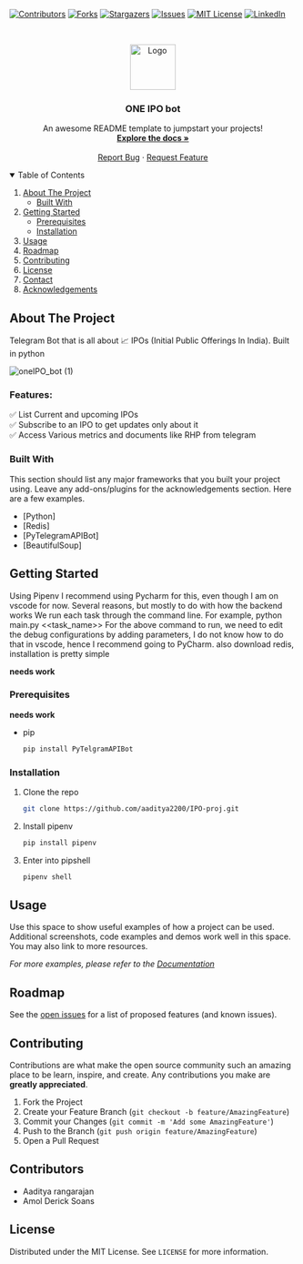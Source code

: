 


<!--
*** Thanks for checking out the Best-README-Template. If you have a suggestion
*** that would make this better, please fork the repo and create a pull request
*** or simply open an issue with the tag "enhancement".
*** Thanks again! Now go create something AMAZING! :D
-->



<!-- PROJECT SHIELDS -->
<!--
*** I'm using markdown "reference style" links for readability.
*** Reference links are enclosed in brackets [ ] instead of parentheses ( ).
*** See the bottom of this document for the declaration of the reference variables
*** for contributors-url, forks-url, etc. This is an optional, concise syntax you may use.
*** https://www.markdownguide.org/basic-syntax/#reference-style-links
-->
[![Contributors][contributors-shield]][contributors-url]
[![Forks][forks-shield]][forks-url]
[![Stargazers][stars-shield]][stars-url]
[![Issues][issues-shield]][issues-url]
[![MIT License][license-shield]][license-url]
[![LinkedIn][linkedin-shield]][linkedin-url]



<!-- PROJECT LOGO -->
<br />
<p align="center">
  <a href="https://github.com/aaditya2200/IPO-proj">
    <img src="images/logo.png" alt="Logo" width="80" height="80">
  </a>

  <h3 align="center">ONE IPO bot</h3>

  <p align="center">
    An awesome README template to jumpstart your projects!
    <br />
    <a href="https://github.com/aaditya2200/IPO-proj.git"><strong>Explore the docs »</strong></a>
    <br />
    <br />
    <a href="https://github.com/aaditya2200/IPO-proj/issues">Report Bug</a>
    ·
    <a href="https://github.com/othneildrew/Best-README-Template/issues">Request Feature</a>
  </p>
</p>



<!-- TABLE OF CONTENTS -->
<details open="open">
  <summary>Table of Contents</summary>
  <ol>
    <li>
      <a href="#about-the-project">About The Project</a>
      <ul>
        <li><a href="#built-with">Built With</a></li>
      </ul>
    </li>
    <li>
      <a href="#getting-started">Getting Started</a>
      <ul>
        <li><a href="#prerequisites">Prerequisites</a></li>
        <li><a href="#installation">Installation</a></li>
      </ul>
    </li>
    <li><a href="#usage">Usage</a></li>
    <li><a href="#roadmap">Roadmap</a></li>
    <li><a href="#contributing">Contributing</a></li>
    <li><a href="#license">License</a></li>
    <li><a href="#contact">Contact</a></li>
    <li><a href="#acknowledgements">Acknowledgements</a></li>
  </ol>
</details>



<!-- ABOUT THE PROJECT -->
## About The Project



Telegram Bot that is all about :chart_with_upwards_trend: IPOs (Initial Public Offerings In India). Built in python


![oneIPO_bot (1)](https://user-images.githubusercontent.com/22007192/127761403-3e93f7bf-36cd-4231-b30e-5bc599550e9c.png)

### Features:

:white_check_mark: List Current and upcoming IPOs \
:white_check_mark: Subscribe to an IPO to get updates only about it \
:white_check_mark: Access Various metrics and documents like RHP from telegram 


### Built With

This section should list any major frameworks that you built your project using. Leave any add-ons/plugins for the acknowledgements section. Here are a few examples.
* [Python]
* [Redis]
* [PyTelegramAPIBot]
* [BeautifulSoup]




<!-- GETTING STARTED -->
## Getting Started
 Using Pipenv
 I recommend using Pycharm for this, even though I am on vscode for now.
Several reasons, but mostly to do with how the backend works
 We run each task through the command line. For example, python main.py <<task_name>>
For the above command to run, we need to edit the debug configurations by adding parameters, I do not know how to do that in vscode, hence I recommend going to PyCharm.
also download redis, installation is pretty simple


**needs work**

### Prerequisites

**needs work**
* pip
  ```sh
  pip install PyTelgramAPIBot
  ```

### Installation


1. Clone the repo
   ```sh
   git clone https://github.com/aaditya2200/IPO-proj.git
   ```
2. Install pipenv
   ```sh
   pip install pipenv
   ```
3. Enter into pipshell 
   ```sh
   pipenv shell
   ```



<!-- USAGE EXAMPLES -->
## Usage

Use this space to show useful examples of how a project can be used. Additional screenshots, code examples and demos work well in this space. You may also link to more resources.

_For more examples, please refer to the [Documentation](https://example.com)_



<!-- ROADMAP -->
## Roadmap

See the [open issues](https://github.com/aaditya2200/IPO-proj/issues) for a list of proposed features (and known issues).



<!-- CONTRIBUTING -->
## Contributing

Contributions are what make the open source community such an amazing place to be learn, inspire, and create. Any contributions you make are **greatly appreciated**.

1. Fork the Project
2. Create your Feature Branch (`git checkout -b feature/AmazingFeature`)
3. Commit your Changes (`git commit -m 'Add some AmazingFeature'`)
4. Push to the Branch (`git push origin feature/AmazingFeature`)
5. Open a Pull Request

## Contributors

* Aaditya rangarajan
* Amol Derick Soans


<!-- LICENSE -->
## License

Distributed under the MIT License. See `LICENSE` for more information.







<!-- MARKDOWN LINKS & IMAGES -->
<!-- https://www.markdownguide.org/basic-syntax/#reference-style-links -->
[contributors-shield]: https://img.shields.io/github/contributors/othneildrew/Best-README-Template.svg?style=for-the-badge
[contributors-url]: https://github.com/aaditya2200/IPO-proje/graphs/contributors
[forks-shield]: https://img.shields.io/github/forks/aaditya2200/IPO-proj?style=flat-square
[forks-url]: https://github.com/aaditya2200/IPO-proj/network/members
[stars-shield]: https://img.shields.io/github/stars/aaditya2200/IPO-proj?style=flat-square
[stars-url]: https://github.com/aaditya2200/IPO-proj/stargazers
[issues-shield]: https://img.shields.io/github/issues/aaditya2200/IPO-proj?style=flat-square
[issues-url]: https://github.com/aaditya2200/IPO-proj/issues
[license-shield]: https://img.shields.io/github/license/othneildrew/Best-README-Template.svg?style=for-the-badge
[license-url]: https://github.com/aaditya2200/IPO-proj/blob/master/LICENSE.txt
[linkedin-shield]: https://img.shields.io/badge/-LinkedIn-black.svg?style=for-the-badge&logo=linkedin&colorB=555
[linkedin-url]: https://linkedin.com/in/othneildrew
[product-screenshot]: images/screenshot.png
